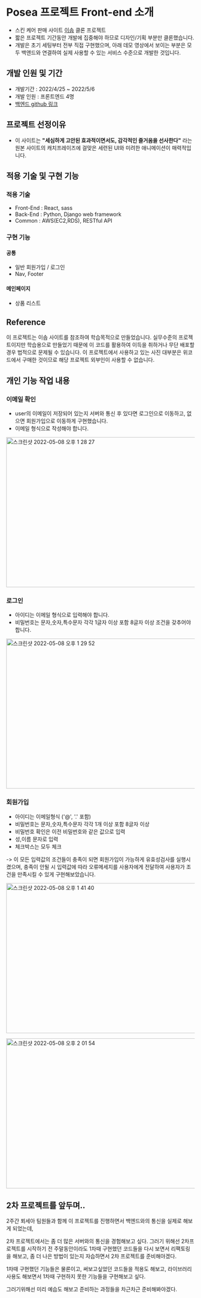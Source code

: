 # Posea 프로젝트 Front-end 소개

- 스킨 케어 판매 사이트 [이솝](https://www.aesop.com/kr/) 클론 프로젝트
- 짧은 프로젝트 기간동안 개발에 집중해야 하므로 디자인/기획 부분만 클론했습니다.
- 개발은 초기 세팅부터 전부 직접 구현했으며, 아래 데모 영상에서 보이는 부분은 모두 백앤드와 연결하여 실제 사용할 수 있는 서비스 수준으로 개발한 것입니다.

## 개발 인원 및 기간

- 개발기간 : 2022/4/25 ~ 2022/5/6
- 개발 인원 : 프론트엔드 4명
- [백엔드 github 링크](https://github.com/wecode-bootcamp-korea/32-1st-Posea-backend)

## 프로젝트 선정이유

- 이 사이트는 **"세심하게 고안된 효과적이면서도, 감각적인 즐거움을 선사한다"** 라는 원본 사이트의 캐치프레이즈에 걸맞은 세련된 UI와 미려한 애니메이션이 매력적입니다.

## 적용 기술 및 구현 기능

### 적용 기술

- Front-End : React, sass
- Back-End : Python, Django web framework
- Common : AWS(EC2,RDS), RESTful API

### 구현 기능

#### 공통

- 일반 회원가입 / 로그인
- Nav, Footer

#### 메인페이지

- 상품 리스트

## Reference

이 프로젝트는 이솝 사이트를 참조하여 학습목적으로 만들었습니다.
실무수준의 프로젝트이지만 학습용으로 만들었기 때문에 이 코드를 활용하여 이득을 취하거나 무단 배포할 경우 법적으로 문제될 수 있습니다.
이 프로젝트에서 사용하고 있는 사진 대부분은 위코드에서 구매한 것이므로 해당 프로젝트 외부인이 사용할 수 없습니다.

## 개인 기능 작업 내용

### 이메일 확인
- user의 이메일이 저장되어 있는지 서버와 통신 후 있다면 로그인으로 이동하고, 없으면 회원가입으로 이동하게 구현했습니다.
- 이메일 형식으로 작성해야 합니다.

<img  alt="스크린샷 2022-05-08 오후 1 28 27" src="https://user-images.githubusercontent.com/98532217/167281868-38a98137-5774-4dca-9c23-e4ddc33019e6.png" width="800" height="400" >

### 로그인
- 아이디는 이메일 형식으로 입력해야 합니다.
- 비밀번호는 문자,숫자,특수문자 각각 1글자 이상 포함 8글자 이상 조건을 갖추어야 합니다.

<img alt="스크린샷 2022-05-08 오후 1 29 52" src="https://user-images.githubusercontent.com/98532217/167282073-a9824df6-7f42-4516-95ad-485ce58a3317.png"
     width = "800" height = "400">


### 회원가입
- 아이디는 이메일형식 ('@', '.' 포함)
- 비밀번호는 문자,숫자,특수문자 각각 1개 이상 포함 8글자 이상
- 비밀번호 확인은 이전 비밀번호와 같은 값으로 입력
- 성,이름 문자로 입력
- 체크박스는 모두 체크

-> 이 모든 입력값의 조건들이 충족이 되면 회원가입이 가능하게 유효성검사를 실행시켰으며, 충족이 안될 시 입력값에 따라 오류메세지를 사용자에게 전달하여 사용자가 조건을 만족시킬 수 있게 구현해보았습니다.


<img alt="스크린샷 2022-05-08 오후 1 41 40" src="https://user-images.githubusercontent.com/98532217/167282124-c27abdc0-0b41-4491-9dda-ee70480f28bb.png"
     width = "800" height = "400">

<img alt="스크린샷 2022-05-08 오후 2 01 54" src="https://user-images.githubusercontent.com/98532217/167282640-95eac6f5-b668-4ecb-b42e-a8c23dc01d45.png"
     width = "800" height = "400">


## 2차 프로젝트를 앞두며..
2주간 푀세아 팀원들과 함께 이 프로젝트를 진행하면서 백엔드와의 통신을 실제로 해보게 되었는데,

2차 프로젝트에서는 좀 더 많은 서버와의 통신을 경험해보고 싶다. 그러기 위해선 2차프로젝트를 시작하기 전 주말동안이라도 1차때 구현했던 코드들을 다시 보면서 리팩토링을 해보고, 좀 더 나은 방법이 있는지
자습하면서 2차 프로젝트를 준비해야겠다.

1차때 구현했던 기능들은 물론이고, 써보고싶었던 코드들을 적용도 해보고, 라이브러리 사용도 해보면서 1차때 구현하지 못한 기능들을 구현해보고 싶다. 

그러기위해선 미리 예습도 해보고 준비하는 과정들을 차근차근 준비해봐야겠다.





